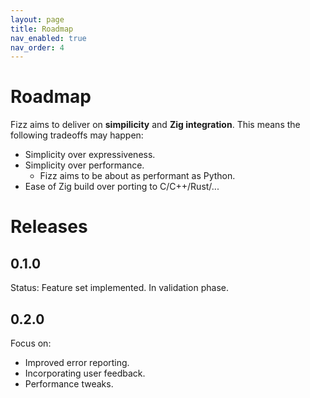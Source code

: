 ```yaml
---
layout: page
title: Roadmap
nav_enabled: true
nav_order: 4
---
```


# Roadmap

Fizz aims to deliver on **simpilicity** and **Zig integration**. This means the
following tradeoffs may happen:

- Simplicity over expressiveness.
- Simplicity over performance.
  - Fizz aims to be about as performant as Python.
- Ease of Zig build over porting to C/C++/Rust/...

# Releases

## 0.1.0

Status: Feature set implemented. In validation phase.

## 0.2.0

Focus on:

- Improved error reporting.
- Incorporating user feedback.
- Performance tweaks.

